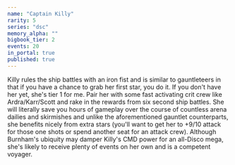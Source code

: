 ```yaml
---
name: "Captain Killy"
rarity: 5
series: "dsc"
memory_alpha: ""
bigbook_tier: 2
events: 20
in_portal: true
published: true
---
```


Killy rules the ship battles with an iron fist and is similar to gauntleteers in that if you have a chance to grab her first star, you do it. If you don't have her yet, she's tier 1 for me. Pair her with some fast activating crit crew like Ardra/Karr/Scott and rake in the rewards from six second ship battles. She will literally save you hours of gameplay over the course of countless arena dailies and skirmishes and unlike the aforementioned gauntlet counterparts, she benefits nicely from extra stars (you'll want to get her to +9/10 attack for those one shots or spend another seat for an attack crew). Although Burnham's ubiquity may damper Killy's CMD power for an all-Disco mega, she's likely to receive plenty of events on her own and is a competent voyager.